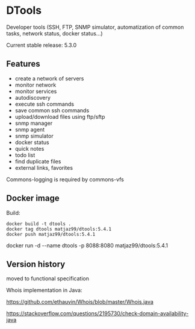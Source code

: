 # DTools
Developer tools (SSH, FTP, SNMP simulator, automatization of common tasks, network status, docker status...)

Current stable release: 5.3.0


## Features

- create a network of servers
- monitor network
- monitor services
- autodiscovery
- execute ssh commands
- save common ssh commands
- upload/download files using ftp/sftp
- snmp manager
- snmp agent
- snmp simulator
- docker status
- quick notes
- todo list
- find duplicate files
- external links, favorites



Commons-logging is required by commons-vfs


## Docker image

Build:

```
docker build -t dtools .
docker tag dtools matjaz99/dtools:5.4.1
docker push matjaz99/dtools:5.4.1
```

docker run -d --name dtools -p 8088:8080 matjaz99/dtools:5.4.1




## Version history

moved to functional specification


Whois implementation in Java:

https://github.com/ethauvin/Whois/blob/master/Whois.java

https://stackoverflow.com/questions/2195730/check-domain-availability-java






